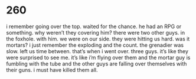 # 260

i remember going over the top. waited for the chance. he had an RPG or something. why weren’t they covering him? there were two other guys. in the foxhole. with him. we were on our side. they were hitting us hard. was it mortars? i just remember the exploding and the count. the grenadier was slow. left us time between. that’s when i went over. three guys. it’s like they were surprised to see me. it’s like i’m flying over them and the mortar guy is fumbling with the tube and the other guys are falling over themselves with their guns. i must have killed them all.